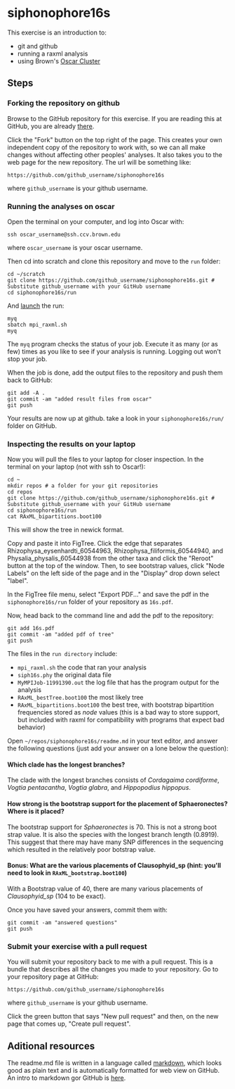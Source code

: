 # siphonophore16s

This exercise is an introduction to:

- git and github
- running a raxml analysis
- using Brown's [Oscar Cluster](https://web1.ccv.brown.edu/doc/getting-started.html)


## Steps

### Forking the repository on github

Browse to the GitHub repository for this exercise. If you are reading this at GitHub, you are already [there](https://github.com/Phylogenetics-Brown-BIOL1425/siphonophore16s).

Click the "Fork" button on the top right of the page. This creates your own independent copy of the repository to work with, so we can all make changes without affecting other peoples' analyses. It also takes you to the web page for the new repository. The url will be something like:

    https://github.com/github_username/siphonophore16s

where `github_username` is your github username.

### Running the analyses on oscar

Open the terminal on your computer, and log into Oscar with:

    ssh oscar_username@ssh.ccv.brown.edu

where `oscar_username` is your oscar username.

Then cd into scratch and clone this repository and move to the `run` folder:

    cd ~/scratch
    git clone https://github.com/github_username/siphonophore16s.git # Substitute github_username with your GitHub username
    cd siphonophore16s/run

And [launch](https://web1.ccv.brown.edu/doc/batch-jobs.html) the run:

    myq
    sbatch mpi_raxml.sh
    myq

The `myq` program checks the status of your job. Execute it as many (or as few) times as you like to see if your analysis is running. Logging out won't stop your job.

When the job is done, add the output files to the repository and push them back to GitHub:

    git add -A .
    git commit -am "added result files from oscar"
    git push

Your results are now up at github. take a look in your `siphonophore16s/run/` folder on GitHub.


### Inspecting the results on your laptop

Now you will pull the files to your laptop for closer inspection. In the terminal on your laptop (not with ssh to Oscar!):

	cd ~
	mkdir repos # a folder for your git repositories
	cd repos
    git clone https://github.com/github_username/siphonophore16s.git # Substitute github_username with your GitHub username
    cd siphonophore16s/run
    cat RAxML_bipartitions.boot100

This will show the tree in newick format. 

Copy and paste it into FigTree. Click the edge that separates Rhizophysa_eysenhardti_60544963, Rhizophysa_filiformis_60544940, and Physalia_physalis_60544938 from the other taxa and click the "Reroot" button at the top of the window. Then, to see bootstrap values, click "Node Labels" on the left side of the page and in the "Display" drop down select "label".

In the FigTree file menu, select "Export PDF..." and save the pdf in the `siphonophore16s/run` folder of your repository as `16s.pdf`.

Now, head back to the command line and add the pdf to the repository:

    git add 16s.pdf
    git commit -am "added pdf of tree"
    git push

The files in the `run directory` include:

- `mpi_raxml.sh` the code that ran your analysis
- `siph16s.phy` the original data file
- `MyMPIJob-11991390.out` the log file that has the program output for the analysis
- `RAxML_bestTree.boot100` the most likely tree
- `RAxML_bipartitions.boot100` the best tree, with bootstrap bipartition frequencies stored as *node* values (this is a bad way to store support, but included with raxml for compatibility with programs that expect bad behavior)



Open `~/repos/siphonophore16s/readme.md` in your text editor, and answer the following questions (just add your answer on a lone below the question):

#### Which clade has the longest branches?
The clade with the longest branches consists of *Cordagaima cordiforme*, *Vogtia pentacantha*, *Vogtia glabra*, and *Hippopodius hippopus*.


#### How strong is the bootstrap support for the placement of Sphaeronectes? Where is it placed?
The bootstrap support for *Sphaeronectes* is 70. This is not a strong boot strap value. It is also the species with the longest branch length (0.8919). This suggest that there may have many SNP differences in the sequencing which resulted in the relatively poor botstrap value.

#### Bonus: What are the various placements of Clausophyid_sp (hint: you'll need to look in `RAxML_bootstrap.boot100`)

With a Bootstrap value of 40, there are many various placements of *Clausophyid_sp* (104 to be exact).



Once you have saved your answers, commit them with:

    git commit -am "answered questions"
    git push


### Submit your exercise with a pull request

You will submit your repository back to me with a pull request. This is a bundle that describes all the changes you made to your repository. Go to your repository page at GitHub:

    https://github.com/github_username/siphonophore16s

where `github_username` is your github username.

Click the green button that says "New pull request" and then, on the new page that comes up, "Create pull request".

## Aditional resources

The readme.md file is written in a language called [markdown](https://daringfireball.net/projects/markdown/syntax), which looks good as plain text and is automatically formatted for web view on GitHub. An intro to markdown gor GitHub is [here](https://guides.github.com/features/mastering-markdown/).
